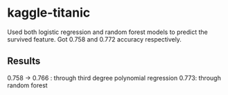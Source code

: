 # kaggle-titanic
Used both logistic regression and random forest models to predict the survived feature. Got 0.758 and 0.772 accuracy respectively.

## Results
0.758 -> 0.766 : through third degree polynomial regression
0.773: through random forest
